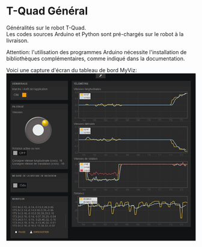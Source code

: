 # T-Quad Général
Généralités sur le robot T-Quad.   
Les codes sources Arduino et Python sont pré-chargés sur le robot à la livraison.

Attention: l'utilisation des programmes Arduino nécessite l'installation de bibliothèques complémentaires, comme indiqué dans la documentation.

Voici une capture d'écran du tableau de bord MyViz:
![](https://github.com/3sigma/T-Quad-General/raw/master/images/GitHub_1.jpg)
